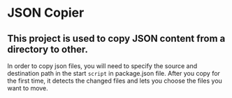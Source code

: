 # JSON Copier 

## This project is used to copy JSON content from a directory to other.

In order to copy json files, you will need to specify the source and destination path in the start ```script``` in package.json file. After you copy for the first time, it detects the changed files and lets you choose the files you want to move.

